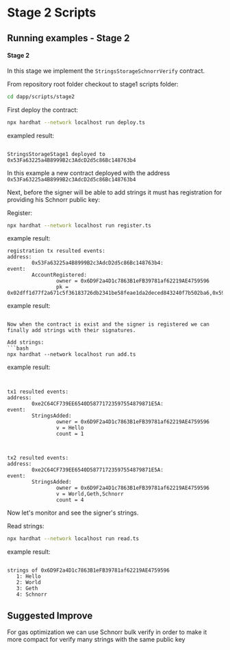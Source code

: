 
# Stage 2 Scripts
## Running examples - Stage 2

#### Stage 2
In this stage we implement the ```StringsStorageSchnorrVerify``` contract.

From repository root folder checkout to stage1 scripts folder:

```bash
cd dapp/scripts/stage2
```

First deploy the contract:
```bash
npx hardhat --network localhost run deploy.ts
```

exampled result:
```

StringsStorageStage1 deployed to 0x53Fa63225a4B8999B2c3AdcD2d5c86Bc148763b4
```


In this example a new contract deployed with the address ```0x53Fa63225a4B8999B2c3AdcD2d5c86Bc148763b4```

Next, before the signer will be able to add strings it must has registration for providing his Schnorr public key:

Register:
```bash
npx hardhat --network localhost run register.ts
```

example result:
```
registration tx resulted events:
address: 
        0x53Fa63225a4B8999B2c3AdcD2d5c86Bc148763b4:
event:
        AccountRegistered:
                owner = 0x6D9F2a4D1c7863B1eFB39781af62219AE4759596
                pk = 0x02dff1d77f2a671c5f36183726db2341be58feae1da2deced843240f7b502ba6,0x59
```

example result:
```

Now when the contract is exist and the signer is registered we can finally add strings with their signatures.

Add strings:
```bash
npx hardhat --network localhost run add.ts
```
example result:
```


tx1 resulted events:
address: 
        0xe2C64CF739EE6540D58771723597554879871E5A:
event:
        StringsAdded:
                owner = 0x6D9F2a4D1c7863B1eFB39781af62219AE4759596
                v = Hello
                count = 1



tx2 resulted events:
address: 
        0xe2C64CF739EE6540D58771723597554879871E5A:
event:
        StringsAdded:
                owner = 0x6D9F2a4D1c7863B1eFB39781af62219AE4759596
                v = World,Geth,Schnorr
                count = 4
```

Now let's monitor and see the signer's strings.

Read strings:
```bash
npx hardhat --network localhost run read.ts
```
example result:
```

strings of 0x6D9F2a4D1c7863B1eFB39781af62219AE4759596
   1: Hello
   2: World
   3: Geth
   4: Schnorr
```

## Suggested Improve
For gas optimization we can use Schnorr bulk verify in order to make it more compact for verify many strings with the same public key 